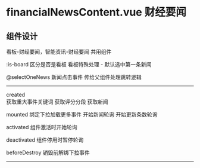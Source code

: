
# financialNewsContent.vue 财经要闻

## 组件设计

看板-财经要闻，智能资讯-财经要闻 共用组件

:is-board 
  区分是否是看板
  看板特殊处理 - 默认选中第一条新闻

@selectOneNews
  新闻点击事件
  传给父组件处理跳转逻辑

---

created  
  获取重大事件关键词
  获取评分分段
    获取新闻

mounted
  绑定下拉加载更多事件
  开始新闻轮询
  开始更新条数轮询

activated
  组件激活时开始轮询

deactivated
  组件停用时暂停轮询

beforeDestroy
  销毁前解绑下拉事件

---



